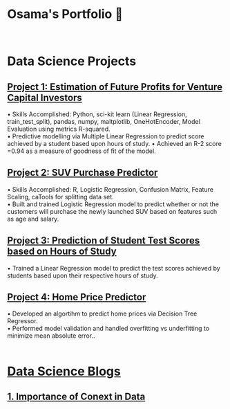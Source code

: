 # Osama's Portfolio 👋 <br />
<br />

# Data Science Projects
## [Project 1: Estimation of Future Profits for Venture Capital Investors](https://github.com/osamayusufhassan/VC_profit_estimator_multiple_linear_regression)
•	Skills Accomplished: Python, sci-kit learn (Linear Regression, train_test_split), pandas, numpy, maltplotlib, OneHotEncoder, Model Evaluation using metrics R-squared.<br />
• Predictive modelling via Multiple Linear Regression to predict score achieved by a student based upon hours of study.
•	Achieved an R-2 score =0.94 as a measure of goodness of fit of the model.
<br />
## [Project 2: SUV Purchase Predictor](https://github.com/osamayusufhassan/SUV-purchase-prediction-logistic-regression)
•	Skills Accomplished: R, Logistic Regression, Confusion Matrix, Feature Scaling, caTools for splitting data set.<br />
•	Built and trained Logistic Regression model to predict whether or not the customers will purchase the newly launched SUV based on features such as age and salary.<br />
## [Project 3: Prediction of Student Test Scores based on Hours of Study](https://github.com/osamayusufhassan/Linear-Regression-hours-vs-scores)
• Trained a Linear Regression model to predict the test scores achieved by students based upon their respective hours of study.<br />
## [Project 4: Home Price Predictor](https://github.com/osamayusufhassan/Decision_tree_regressor_price_predictor)
• Developed an algortihm to predict home prices via Decision Tree Regressor.<br />
• Performed model validation and handled overfitting vs underfitting to minimize mean absolute error..<br />
<br />


# [Data Science Blogs](https://osamayusufhassan.medium.com/) 
## [1. Importance of Conext in Data](https://osamayusufhassan.medium.com/importance-of-context-in-data-18d438822ffc)<br />
<br />




<!--
**osamayusufhassan/osamayusufhassan** is a ✨ _special_ ✨ repository because its `README.md` (this file) appears on your GitHub profile.

Here are some ideas to get you started:

- 🔭 I’m currently working on ...
- 🌱 I’m currently learning ...
- 👯 I’m looking to collaborate on ...
- 🤔 I’m looking for help with ...
- 💬 Ask me about ...
- 📫 How to reach me: ...
- 😄 Pronouns: ...
- ⚡ Fun fact: ...
-->
